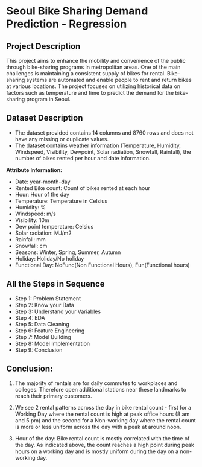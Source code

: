 # Seoul Bike Sharing Demand Prediction - Regression

## **Project Description**
This project aims to enhance the mobility and convenience of the public through bike-sharing programs in metropolitan areas. One of the main challenges is maintaining a consistent supply of bikes for rental. Bike-sharing systems are automated and enable people to rent and return bikes at various locations. The project focuses on utilizing historical data on factors such as temperature and time to predict the demand for the bike-sharing program in Seoul.

## **Dataset Description**
- The dataset provided contains 14 columns and 8760 rows and does not have any missing or duplicate values.
- The dataset contains weather information (Temperature, Humidity, Windspeed, Visibility, Dewpoint, Solar radiation, Snowfall, Rainfall), the number of bikes rented per hour and date information.

<b>Attribute Information: </b>

* Date: year-month-day
* Rented Bike count: Count of bikes rented at each hour
* Hour: Hour of the day
* Temperature: Temperature in Celsius
* Humidity: %
* Windspeed: m/s
* Visibility: 10m
* Dew point temperature: Celsius
* Solar radiation: MJ/m2
* Rainfall: mm
* Snowfall: cm
* Seasons: Winter, Spring, Summer, Autumn
* Holiday: Holiday/No holiday
* Functional Day: NoFunc(Non Functional Hours), Fun(Functional hours)

## **All the Steps in Sequence**
- Step 1: Problem Statement
- Step 2: Know your Data
- Step 3: Understand your Variables
- Step 4: EDA
- Step 5: Data Cleaning
- Step 6: Feature Engineering
- Step 7: Model Building
- Step 8: Model Implementation
- Step 9: Conclusion

## **Conclusion:**
1. The majority of rentals are for daily commutes to workplaces and colleges. Therefore open additional stations near these landmarks to reach their primary customers.

2. We see 2 rental patterns across the day in bike rental count - first for a Working Day where the rental count is high at peak office hours (8 am and 5 pm) and the second for a Non-working day where the rental count is more or less uniform across the day with a peak at around noon.

3. Hour of the day: Bike rental count is mostly correlated with the time of the day. As indicated above, the count reaches a high point during peak hours on a working day and is mostly uniform during the day on a non-working day.
